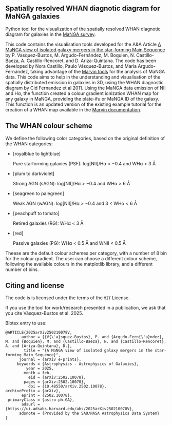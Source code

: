 Spatially resolved WHAN diagnotic diagram for MaNGA galaxies
------------------------------------------------------------

Python tool for the visualization of the spatially resolved WHAN diagnotic diagram for galaxies in the [MaNGA survey](https://www.sdss4.org/surveys/manga/).

This code contains the visualisation tools developed for the A&A Article [A MaNGA view of isolated galaxy mergers in the star-forming Main Sequence](https://ui.adsabs.harvard.edu/abs/2025arXiv250210078V/abstract) by P. Vasquez-Bustos, M. Argudo-Fernández, M. Boquien, N. Castillo-Baeza, A. Castillo-Rencoret, and D. Ariza-Quintana.
The code has been developed by Nora Castillo, Paulo Vásquez-Bustos, and Maria Argudo-Fernández, taking advantage of the [Marvin tools](https://github.com/sdss/marvin) for the analysis of MaNGA data. This code aims to help in the understanding and visualisation of the spatially distributed emission in galaxies in 3D, using the WHAN diagnostic diagram by Cid Fernandez et al 2011. Using the MaNGA data emission of NII and Hα, the function created a colour gradient ionization WHAN map for any galaxy in MaNGA, providing the plate-ifu or MaNGA ID of the galaxy. This function is an updated version of the existing example tutorial for the creation of a WHAN map available in the [Marvin documentation](https://sdss-marvin.readthedocs.io/en/stable/tutorials/exercises.html). 

The WHAN colour scheme
----------------------

We define the following color categories, based on the original definition of the WHAN categories:


* [royalblue to lightblue]

  Pure starforming galaxies (PSF): log[NII]/Hα < −0.4 and WHα > 3 Å 

* [plum to darkviolet]
  
  Strong AGN (sAGN): log[NII]/Hα > −0.4 and WHα > 6 Å 

* [seagreen to palegreen]
  
  Weak AGN (wAGN): log[NII]/Hα > −0.4 and 3 < WHα < 6 Å 

* [peachpuff to tomato]
  
  Retired galaxies (RG): WHα < 3 Å 

* [red]
  
  Passive galaxies (PG): WHα < 0.5 Å and WNII < 0.5 Å 


Theese are the default colour schemes per category, with a number of 8 bin for the colour gradient. The user can choose a different colour scheme, following the available colours in the matplotlib library, and a different number of bins. 

Citing and license
----------------------

The code is is licensed under the terms of the `MIT` License. 

If you use the tool for work/research presented in a publication, we ask that you cite Vásquez-Bustos et al. 2025. 

Bibtex entry to use:

```
@ARTICLE{2025arXiv250210078V,
       author = {{V{\'a}squez-Bustos}, P. and {Argudo-Fern{\'a}ndez}, M. and {Boquien}, M. and {Castillo-Baeza}, N. and {Castillo-Rencoret}, A. and {Ariza-Quintana}, D.},
        title = "{A MaNGA view of isolated galaxy mergers in the star-forming Main Sequence}",
      journal = {arXiv e-prints},
     keywords = {Astrophysics - Astrophysics of Galaxies},
         year = 2025,
        month = feb,
          eid = {arXiv:2502.10078},
        pages = {arXiv:2502.10078},
          doi = {10.48550/arXiv.2502.10078},
archivePrefix = {arXiv},
       eprint = {2502.10078},
 primaryClass = {astro-ph.GA},
       adsurl = {https://ui.adsabs.harvard.edu/abs/2025arXiv250210078V},
      adsnote = {Provided by the SAO/NASA Astrophysics Data System}
}
```

